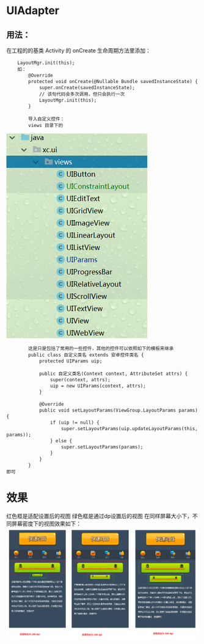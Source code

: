 # UIAdapter

## 用法：
在工程的的基类 Activity 的 onCreate 生命周期方法里添加：
``````
    LayoutMgr.init(this);
    如：
        @Override
        protected void onCreate(@Nullable Bundle savedInstanceState) {
            super.onCreate(savedInstanceState);
            // 该句代码会多次调用，但只会执行一次
            LayoutMgr.init(this);
        }

        导入自定义控件：
        views 目录下的 
``````
   ![](https://github.com/liangxichao/UIAdapter/blob/master/art/views.PNG)
``````
        这是只是包括了常用的一些控件，其他的控件可以依照如下的模板来继承
        public class 自定义类名 extends 安卓控件类名 {
            protected UIParams uip;

            public 自定义类名(Context context, AttributeSet attrs) {
                super(context, attrs);
                uip = new UIParams(context, attrs);
            }

            @Override
            public void setLayoutParams(ViewGroup.LayoutParams params) {
                if (uip != null) {
                    super.setLayoutParams(uip.updateLayoutParams(this, params));
                } else {
                    super.setLayoutParams(params);
                }
            }
        }
即可
``````
      
# 效果 #
红色框是适配设置后的视图
绿色框是通过dp设置后的视图
在同样屏幕大小下，不同屏幕密度下的视图效果如下：
![](https://github.com/liangxichao/UIAdapter/blob/master/art/example.PNG)